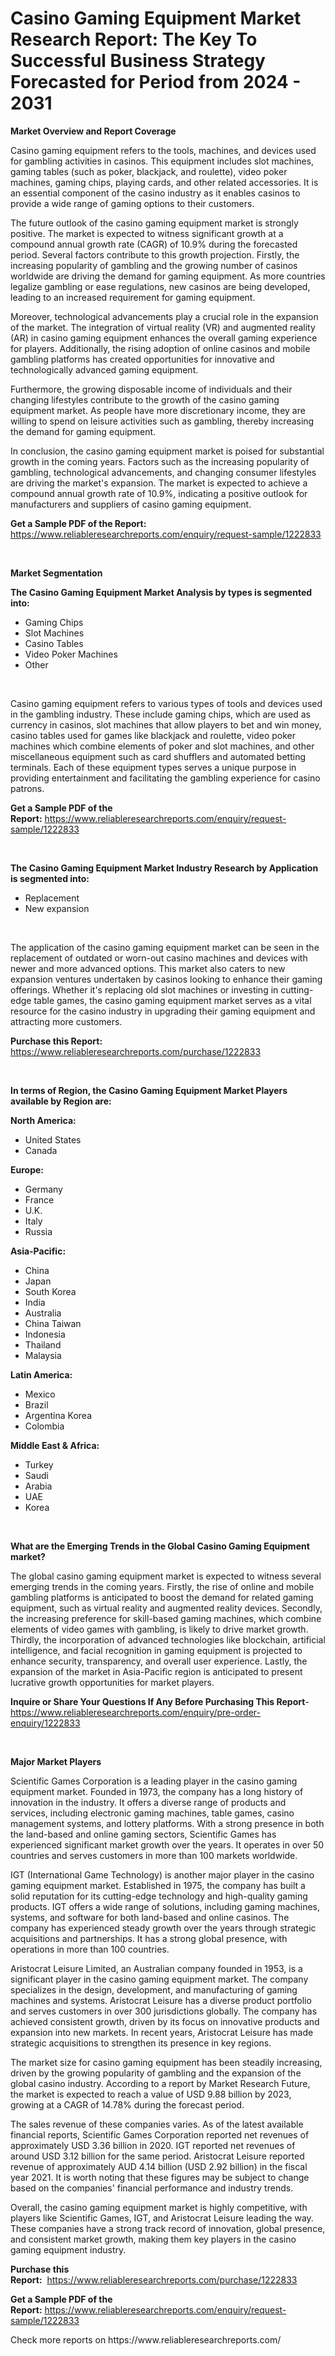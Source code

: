<p><h1>Casino Gaming Equipment Market Research Report: The Key To Successful Business Strategy Forecasted for Period from 2024 - 2031</h1></p><p><strong>Market Overview and Report Coverage</strong></p>
<p><p>Casino gaming equipment refers to the tools, machines, and devices used for gambling activities in casinos. This equipment includes slot machines, gaming tables (such as poker, blackjack, and roulette), video poker machines, gaming chips, playing cards, and other related accessories. It is an essential component of the casino industry as it enables casinos to provide a wide range of gaming options to their customers.</p><p>The future outlook of the casino gaming equipment market is strongly positive. The market is expected to witness significant growth at a compound annual growth rate (CAGR) of 10.9% during the forecasted period. Several factors contribute to this growth projection. Firstly, the increasing popularity of gambling and the growing number of casinos worldwide are driving the demand for gaming equipment. As more countries legalize gambling or ease regulations, new casinos are being developed, leading to an increased requirement for gaming equipment.</p><p>Moreover, technological advancements play a crucial role in the expansion of the market. The integration of virtual reality (VR) and augmented reality (AR) in casino gaming equipment enhances the overall gaming experience for players. Additionally, the rising adoption of online casinos and mobile gambling platforms has created opportunities for innovative and technologically advanced gaming equipment.</p><p>Furthermore, the growing disposable income of individuals and their changing lifestyles contribute to the growth of the casino gaming equipment market. As people have more discretionary income, they are willing to spend on leisure activities such as gambling, thereby increasing the demand for gaming equipment.</p><p>In conclusion, the casino gaming equipment market is poised for substantial growth in the coming years. Factors such as the increasing popularity of gambling, technological advancements, and changing consumer lifestyles are driving the market's expansion. The market is expected to achieve a compound annual growth rate of 10.9%, indicating a positive outlook for manufacturers and suppliers of casino gaming equipment.</p></p>
<p><strong>Get a Sample PDF of the Report:</strong> <a href="https://www.reliableresearchreports.com/enquiry/request-sample/1222833">https://www.reliableresearchreports.com/enquiry/request-sample/1222833</a></p>
<p>&nbsp;</p>
<p><strong>Market Segmentation</strong></p>
<p><strong>The Casino Gaming Equipment Market Analysis by types is segmented into:</strong></p>
<p><ul><li>Gaming Chips</li><li>Slot Machines</li><li>Casino Tables</li><li>Video Poker Machines</li><li>Other</li></ul></p>
<p>&nbsp;</p>
<p><p>Casino gaming equipment refers to various types of tools and devices used in the gambling industry. These include gaming chips, which are used as currency in casinos, slot machines that allow players to bet and win money, casino tables used for games like blackjack and roulette, video poker machines which combine elements of poker and slot machines, and other miscellaneous equipment such as card shufflers and automated betting terminals. Each of these equipment types serves a unique purpose in providing entertainment and facilitating the gambling experience for casino patrons.</p></p>
<p><strong>Get a Sample PDF of the Report:</strong>&nbsp;<a href="https://www.reliableresearchreports.com/enquiry/request-sample/1222833">https://www.reliableresearchreports.com/enquiry/request-sample/1222833</a></p>
<p>&nbsp;</p>
<p><strong>The Casino Gaming Equipment Market Industry Research by Application is segmented into:</strong></p>
<p><ul><li>Replacement</li><li>New expansion</li></ul></p>
<p>&nbsp;</p>
<p><p>The application of the casino gaming equipment market can be seen in the replacement of outdated or worn-out casino machines and devices with newer and more advanced options. This market also caters to new expansion ventures undertaken by casinos looking to enhance their gaming offerings. Whether it's replacing old slot machines or investing in cutting-edge table games, the casino gaming equipment market serves as a vital resource for the casino industry in upgrading their gaming equipment and attracting more customers.</p></p>
<p><strong>Purchase this Report:</strong>&nbsp; <a href="https://www.reliableresearchreports.com/purchase/1222833">https://www.reliableresearchreports.com/purchase/1222833</a></p>
<p>&nbsp;</p>
<p><strong>In terms of Region, the Casino Gaming Equipment Market Players available by Region are:</strong></p>
<p>
    <p> <strong> North America: </strong>
        <ul>
            <li>United States</li>
            <li>Canada</li>
        </ul>
        </p> 
    <p> <strong> Europe: </strong>
        <ul>
            <li>Germany</li>
            <li>France</li>
            <li>U.K.</li>
            <li>Italy</li>
            <li>Russia</li>
        </ul>
        </p> 
    <p> <strong> Asia-Pacific: </strong>
        <ul>
            <li>China</li>
            <li>Japan</li>
            <li>South Korea</li>
            <li>India</li>
            <li>Australia</li>
            <li>China Taiwan</li>
            <li>Indonesia</li>
            <li>Thailand</li>
            <li>Malaysia</li>
        </ul>
        </p> 
    <p> <strong> Latin America: </strong>
        <ul>
            <li>Mexico</li>
            <li>Brazil</li>
            <li>Argentina Korea</li>
            <li>Colombia</li>
        </ul>
        </p> 
    <p> <strong> Middle East & Africa: </strong>
        <ul>
            <li>Turkey</li>
            <li>Saudi</li>
            <li>Arabia</li>
            <li>UAE</li>
            <li>Korea</li>
        </ul>
    </p>
    </p>
<p>&nbsp;</p>
<p><strong>What are the Emerging Trends in the Global Casino Gaming Equipment market?</strong></p>
<p><p>The global casino gaming equipment market is expected to witness several emerging trends in the coming years. Firstly, the rise of online and mobile gambling platforms is anticipated to boost the demand for related gaming equipment, such as virtual reality and augmented reality devices. Secondly, the increasing preference for skill-based gaming machines, which combine elements of video games with gambling, is likely to drive market growth. Thirdly, the incorporation of advanced technologies like blockchain, artificial intelligence, and facial recognition in gaming equipment is projected to enhance security, transparency, and overall user experience. Lastly, the expansion of the market in Asia-Pacific region is anticipated to present lucrative growth opportunities for market players.</p></p>
<p><strong>Inquire or Share Your Questions If Any Before Purchasing This Report</strong>- <a href="https://www.reliableresearchreports.com/enquiry/pre-order-enquiry/1222833">https://www.reliableresearchreports.com/enquiry/pre-order-enquiry/1222833</a></p>
<p>&nbsp;</p>
<p><strong>Major Market Players</strong></p>
<p><p>Scientific Games Corporation is a leading player in the casino gaming equipment market. Founded in 1973, the company has a long history of innovation in the industry. It offers a diverse range of products and services, including electronic gaming machines, table games, casino management systems, and lottery platforms. With a strong presence in both the land-based and online gaming sectors, Scientific Games has experienced significant market growth over the years. It operates in over 50 countries and serves customers in more than 100 markets worldwide.</p><p>IGT (International Game Technology) is another major player in the casino gaming equipment market. Established in 1975, the company has built a solid reputation for its cutting-edge technology and high-quality gaming products. IGT offers a wide range of solutions, including gaming machines, systems, and software for both land-based and online casinos. The company has experienced steady growth over the years through strategic acquisitions and partnerships. It has a strong global presence, with operations in more than 100 countries.</p><p>Aristocrat Leisure Limited, an Australian company founded in 1953, is a significant player in the casino gaming equipment market. The company specializes in the design, development, and manufacturing of gaming machines and systems. Aristocrat Leisure has a diverse product portfolio and serves customers in over 300 jurisdictions globally. The company has achieved consistent growth, driven by its focus on innovative products and expansion into new markets. In recent years, Aristocrat Leisure has made strategic acquisitions to strengthen its presence in key regions.</p><p>The market size for casino gaming equipment has been steadily increasing, driven by the growing popularity of gambling and the expansion of the global casino industry. According to a report by Market Research Future, the market is expected to reach a value of USD 9.88 billion by 2023, growing at a CAGR of 14.78% during the forecast period.</p><p>The sales revenue of these companies varies. As of the latest available financial reports, Scientific Games Corporation reported net revenues of approximately USD 3.36 billion in 2020. IGT reported net revenues of around USD 3.12 billion for the same period. Aristocrat Leisure reported revenue of approximately AUD 4.14 billion (USD 2.92 billion) in the fiscal year 2021. It is worth noting that these figures may be subject to change based on the companies' financial performance and industry trends.</p><p>Overall, the casino gaming equipment market is highly competitive, with players like Scientific Games, IGT, and Aristocrat Leisure leading the way. These companies have a strong track record of innovation, global presence, and consistent market growth, making them key players in the casino gaming equipment industry.</p></p>
<p><strong>Purchase this Report:</strong>&nbsp;&nbsp;<a href="https://www.reliableresearchreports.com/purchase/1222833">https://www.reliableresearchreports.com/purchase/1222833</a></p>
<p></p>
<p><strong>Get a Sample PDF of the Report:</strong>&nbsp;<a href="https://www.reliableresearchreports.com/enquiry/request-sample/1222833">https://www.reliableresearchreports.com/enquiry/request-sample/1222833</a></p>
<p>Check more reports on https://www.reliableresearchreports.com/</p>